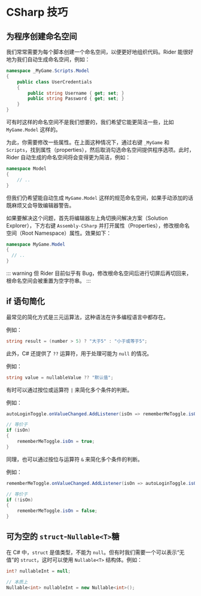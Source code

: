 # CSharp 技巧

## 为程序创建命名空间

我们常常需要为每个脚本创建一个命名空间，以便更好地组织代码。Rider 能很好地为我们自动生成命名空间，例如：

```csharp [Assets/_MyGame/Scripts/Model/UserCredentials.cs]
namespace _MyGame.Scripts.Model
{
    public class UserCredentials 
    {
        public string Username { get; set; }
        public string Password { get; set; }
    }
}
```

可有时这样的命名空间不是我们想要的，我们希望它能更简洁一些，比如 `MyGame.Model` 这样的。

为此，你需要修改一些属性。在上面这种情况下，通过右键 `_MyGame` 和 `Scripts`，找到属性（properties），然后取消勾选命名空间提供程序选项。此时，Rider 自动生成的命名空间将会变得更为简洁，例如：
```csharp [Assets/_MyGame/Scripts/Model/UserCredentials.cs]
namespace Model
{
    // ..
}
```

但我们仍希望能自动生成 `MyGame.Model` 这样的规范命名空间，如果手动添加的话既麻烦又会导致编辑器警告。

如果要解决这个问题，首先将编辑器左上角切换问解决方案（Solution Explorer），下方右键 `Assembly-CSharp` 并打开属性（Properties），修改根命名空间（Root Namespace）属性。效果如下：
```csharp [Assets/_MyGame/Scripts/Model/UserCredentials.cs]
namespace MyGame.Model
{
  // ..
}
```

::: warning
但 Rider 目前似乎有 Bug，修改根命名空间后进行切屏后再切回来，根命名空间会被重置为空字符串。
:::

## if 语句简化
最常见的简化方式是三元运算法，这种语法在许多编程语言中都存在。

例如：
```csharp
string result = (number > 5) ? "大于5" : "小于或等于5";
```

此外，C# 还提供了 `??` 运算符，用于处理可能为 `null` 的情况。

例如：
```csharp
string value = nullableValue ?? "默认值";
```

有时可以通过按位或运算符 `|` 来简化多个条件的判断。

例如：
```csharp
autoLoginToggle.onValueChanged.AddListener(isOn => rememberMeToggle.isOn |= isOn);

// 等价于
if (isOn)
{
    rememberMeToggle.isOn = true;
}
```

同理，也可以通过按位与运算符 `&` 来简化多个条件的判断。

例如：
```csharp
rememberMeToggle.onValueChanged.AddListener(isOn => autoLoginToggle.isOn &= isOn);

// 等价于
if (!isOn)
{
    rememberMeToggle.isOn = false;
}
```

## 可为空的 `struct`-`Nullable<T>`糖
在 C# 中，`struct` 是值类型，不能为 `null`。但有时我们需要一个可以表示“无值”的 `struct`，这时可以使用 `Nullable<T>` 结构体。例如：
```csharp
int? nullableInt = null; 

// 本质上
Nullable<int> nullableInt = new Nullable<int>();
```